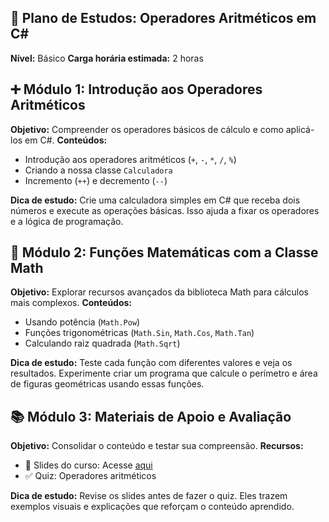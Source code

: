 ## 🧠 Plano de Estudos: Operadores Aritméticos em C#

**Nível:** Básico **Carga horária estimada:** 2 horas

## ➕ Módulo 1: Introdução aos Operadores Aritméticos
**Objetivo:** Compreender os operadores básicos de cálculo e como aplicá-los em C#.
**Conteúdos:**
- Introdução aos operadores aritméticos (`+`, `-`, `*`, `/`, `%`)
- Criando a nossa classe `Calculadora`
- Incremento (`++`) e decremento (`--`)

**Dica de estudo:** Crie uma calculadora simples em C# que receba dois números e execute as operações básicas. Isso ajuda a fixar os operadores e a lógica de programação.

## 🧮 Módulo 2: Funções Matemáticas com a Classe Math
**Objetivo:** Explorar recursos avançados da biblioteca Math para cálculos mais complexos.
**Conteúdos:**
- Usando potência (`Math.Pow`)
- Funções trigonométricas (`Math.Sin`, `Math.Cos`, `Math.Tan`)
- Calculando raiz quadrada (`Math.Sqrt`)

**Dica de estudo:** Teste cada função com diferentes valores e veja os resultados. Experimente criar um programa que calcule o perímetro e área de figuras geométricas usando essas funções.

## 📚 Módulo 3: Materiais de Apoio e Avaliação
**Objetivo:** Consolidar o conteúdo e testar sua compreensão.
**Recursos:**
- 📑 Slides do curso: Acesse [aqui](https://hermes.dio.me/files/assets/266ecf5b-fd52-4cc6-8fa0-49aa72293f39.pptx)
- ✅ Quiz: Operadores aritméticos

**Dica de estudo:** Revise os slides antes de fazer o quiz. Eles trazem exemplos visuais e explicações que reforçam o conteúdo aprendido.


